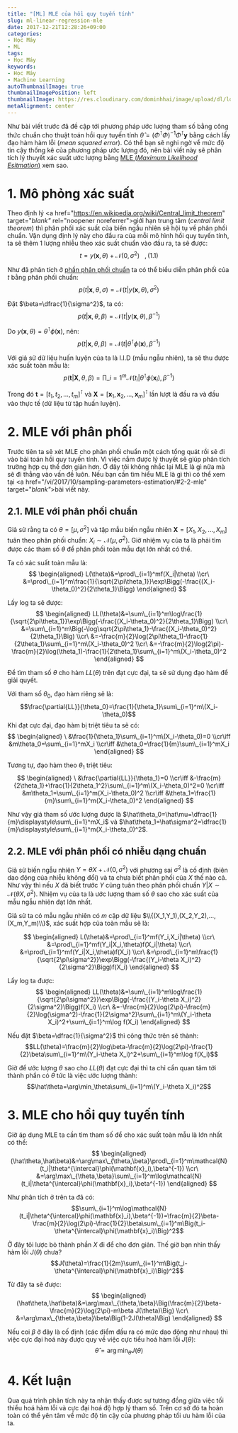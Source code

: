 ```yaml
---
title: "[ML] MLE của hồi quy tuyến tính"
slug: ml-linear-regression-mle
date: 2017-12-21T12:28:26+09:00
categories:
- Học Máy
- ML
tags:
- Học Máy
keywords:
- Học Máy
- Machine Learning
autoThumbnailImage: true
thumbnailImagePosition: left
thumbnailImage: https://res.cloudinary.com/dominhhai/image/upload/dl/logo.png
metaAlignment: center
---
```

Như bài viết trước đã đề cập tới phương pháp ước lượng tham số bằng công thức chuẩn cho thuật toán hồi quy tuyến tính $\hat\theta=(\Phi^{\intercal}\Phi)^{-1}\Phi^{\intercal}\mathbf{y}$ bằng cách lấy đạo hàm hàm lỗi (*mean squared error*). Có thể bạn sẽ nghi ngờ về mức độ tin cậy thống kê của phương pháp ước lượng đó, nên bài viết này sẽ phân tích lý thuyết xác suất ước lượng bằng [MLE (*Maximum Likelihood Esitmation*)](/vi/2017/10/sampling-parameters-estimation/#2-2-mle) xem sao.
<!--more-->
<!--toc-->
# 1. Mô phỏng xác suất
Theo định lý <a href="https://en.wikipedia.org/wiki/Central_limit_theorem" target="_blank"_ rel="noopener noreferrer">giới hạn trung tâm</a> (*central limit theorem*) thì phân phối xác suất của biến ngẫu nhiên sẽ hội tụ về phân phối chuẩn. Vận dụng định lý này cho đầu ra của mỗi mô hình hồi quy tuyến tính, ta sẽ thêm 1 lượng nhiễu theo xác suất chuẩn vào đầu ra, ta sẽ được:
$$t=y(\mathbf{x},\theta)+\mathcal{N}(0,\sigma^2) ~~~,(1.1)$$

Như đã phân tích ở [phần phân phối chuẩn](/vi/2017/10/prob-com-var/#2-2-1-%C4%91%E1%BB%91i-v%E1%BB%9Bi-bi%E1%BA%BFn-1-chi%E1%BB%81u-univariate) ta có thể biểu diễn phân phối của $t$ bằng phân phối chuẩn:
$$p(t|\mathbf{x},\theta,\sigma)=\mathcal{N}(t|y(\mathbf{x},\theta),\sigma^2)$$

Đặt $\beta=\dfrac{1}{\sigma^2}$, ta có:
$$p(t|\mathbf{x},\theta,\beta)=\mathcal{N}(t|y(\mathbf{x},\theta),\beta^{-1})$$

Do $y(\mathbf{x},\theta)=\theta^{\intercal}\phi(\mathbf{x})$, nên:
$$p(t|\mathbf{x},\theta,\beta)=\mathcal{N}(t|\theta^{\intercal}\phi(\mathbf{x}),\beta^{-1})$$

Với giả sử dữ liệu huấn luyện của ta là I.I.D (mẫu ngẫu nhiên), ta sẽ thu được xác suất toàn mẫu là:
$$p(\mathbf{t}|\mathbf{X},\theta,\beta)=\prod\_{i=1}^m\mathcal{N}(t_i|\theta^{\intercal}\phi(\mathbf{x}_i),\beta^{-1})$$

Trong đó $\mathbf{t}=[t_1,t_2,...,t_m]^{\intercal}$ và $\mathbf{X}=[\mathbf{x}_1, \mathbf{x}_2,...,\mathbf{x}_m]^{\intercal}$ lần lượt là đầu ra và đầu vào thực tế (dữ liệu từ tập huấn luyện).

# 2. MLE với phân phối
Trước tiên ta sẽ xét MLE cho phân phối chuẩn một cách tổng quát rồi sẽ đi vào bài toán hồi quy tuyến tính. Vì việc nắm được lý thuyết sẽ giúp phân tích trường hợp cụ thể đơn giản hơn. Ở đây tôi không nhắc lại MLE là gì nữa mà sẽ đi thẳng vào vấn đề luôn. Nếu bạn cần tìm hiểu MLE là gì thì có thể xem tại <a href="/vi/2017/10/sampling-parameters-estimation/#2-2-mle" target="_blank"_>bài viết này</a>.
## 2.1. MLE với phân phối chuẩn
Giả sử rằng ta có $\theta=[\mu,\sigma^2]$ và tập mẫu biến ngẫu nhiên $\mathbf{X}=[X_1,X_2,...,X_m]$ tuân theo phân phối chuẩn: $X_i\sim\mathcal{N}(\mu,\sigma^2)$. Giờ nhiệm vụ của ta là phải tìm được các tham số $\theta$ để phân phối toàn mẫu đạt lớn nhất có thể.

Ta có xác suất toàn mẫu là:
$$
\begin{aligned}
L(\theta)&=\prod\_{i=1}^mf(X_i|\theta)
\\cr\ &=\prod\_{i=1}^m\frac{1}{\sqrt{2\pi\theta_1}}\exp\Bigg(-\frac{(X_i-\theta_0)^2}{2\theta_1}\Bigg)
\end{aligned}
$$

Lấy log ta sẽ được:
$$
\begin{aligned}
LL(\theta)&=\sum\_{i=1}^m\log\frac{1}{\sqrt{2\pi\theta_1}}\exp\Bigg(-\frac{(X_i-\theta_0)^2}{2\theta_1}\Bigg)
\\cr\ &=\sum\_{i=1}^m\Big(-\log\sqrt{2\pi\theta_1}-\frac{(X_i-\theta_0)^2}{2\theta_1}\Big)
\\cr\ &=-\frac{m}{2}\log(2\pi\theta_1)-\frac{1}{2\theta_1}\sum\_{i=1}^m\(X_i-\theta_0)^2
\\cr\ &=-\frac{m}{2}\log(2\pi)-\frac{m}{2}\log(\theta_1)-\frac{1}{2\theta_1}\sum\_{i=1}^m\(X_i-\theta_0)^2
\end{aligned}
$$

Để tìm tham số $\theta$ cho hàm $LL(\theta)$ trên đạt cực đại, ta sẽ sử dụng đạo hàm để giải quyết.

Với tham số $\theta_0$, đạo hàm riêng sẽ là:
$$\frac{\partial{LL}}{\theta_0}=\frac{1}{\theta_1}\sum\_{i=1}^m\(X_i-\theta_0)$$
Khi đạt cực đại, đạo hàm bị triệt tiêu ta sẽ có:
$$
\begin{aligned}
\ &\frac{1}{\theta_1}\sum\_{i=1}^m\(X_i-\theta_0)=0
\\cr\iff &m\theta_0=\sum\_{i=1}^mX_i
\\cr\iff &\theta_0=\frac{1}{m}\sum\_{i=1}^mX_i
\end{aligned}
$$

Tương tự, đạo hàm theo $\theta_1$ triệt tiêu:
$$
\begin{aligned}
\ &\frac{\partial{LL}}{\theta_1}=0
\\cr\iff &-\frac{m}{2\theta_1}+\frac{1}{2\theta_1^2}\sum\_{i=1}^m\(X_i-\theta_0)^2=0
\\cr\iff &m\theta_1=\sum\_{i=1}^m(X_i-\theta_0)^2
\\cr\iff &\theta_1=\frac{1}{m}\sum\_{i=1}^m(X_i-\theta_0)^2
\end{aligned}
$$

Như vậy giá tham số ước lượng được là $\hat\theta_0=\hat\mu=\dfrac{1}{m}\displaystyle\sum\_{i=1}^mX_i$ và $\hat\theta_1=\hat\sigma^2=\dfrac{1}{m}\displaystyle\sum\_{i=1}^m(X_i-\theta_0)^2$.

## 2.2. MLE với phân phối có nhiễu dạng chuẩn
Giả sử biến ngẫu nhiên $Y=\theta X+\mathcal{N}(0,\sigma^2)$ với phương sai $\sigma^2$ là cố định (biên dao động của nhiễu không đổi) và ta chưa biết phân phối của $X$ thế nào cả. Như vậy thì nếu $X$ đã biết trước $Y$ cũng tuân theo phân phối chuẩn $Y|X\sim\mathcal{N}(\theta X,\sigma^2)$. Nhiệm vụ của ta là ước lượng tham số $\theta$ sao cho xác suất của mẫu ngẫu nhiên đạt lớn nhất.

Giả sử ta có mẫu ngẫu nhiên có $m$ cặp dữ liệu $\\{(X_1,Y_1),(X_2,Y_2),...,(X_m,Y_m)\\}$, xác suất hợp của toàn mẫu sẽ là:

$$
\begin{aligned}
L(\theta)&=\prod\_{i=1}^mf(Y_i,X_i|\theta)
\\cr\ &=\prod\_{i=1}^mf(Y_i|X_i,\theta)f(X_i|\theta)
\\cr\ &=\prod\_{i=1}^mf(Y_i|X_i,\theta)f(X_i)
\\cr\ &=\prod\_{i=1}^m\frac{1}{\sqrt{2\pi\sigma^2}}\exp\Bigg(-\frac{(Y_i-\theta X_i)^2}{2\sigma^2}\Bigg)f(X_i)
\end{aligned}
$$

Lấy log ta được:
$$
\begin{aligned}
LL(\theta)&=\sum\_{i=1}^m\log\frac{1}{\sqrt{2\pi\sigma^2}}\exp\Bigg(-\frac{(Y_i-\theta X_i)^2}{2\sigma^2}\Bigg)f(X_i)
\\cr\ &=-\frac{m}{2}\log(2\pi)-\frac{m}{2}\log(\sigma^2)-\frac{1}{2\sigma^2}\sum\_{i=1}^m\(Y_i-\theta X_i)^2+\sum\_{i=1}^m\log f(X_i)
\end{aligned}
$$

Nếu đặt $\beta=\dfrac{1}{\sigma^2}$ thì công thức trên sẽ thành:
$$LL(\theta)=\frac{m}{2}\log\beta-\frac{m}{2}\log(2\pi)-\frac{1}{2}\beta\sum\_{i=1}^m\(Y_i-\theta X_i)^2+\sum\_{i=1}^m\log f(X_i)$$

Giờ để ước lượng $\theta$ sao cho $LL(\theta)$ đạt cực đại thì ta chỉ cần quan tâm tới thành phần có $\theta$ tức là việc ước lượng thành:
$$\hat\theta=\arg\min_\theta\sum\_{i=1}^m\(Y_i-\theta X_i)^2$$

# 3. MLE cho hồi quy tuyến tính
Giờ áp dụng MLE ta cần tìm tham số để cho xác suất toàn mẫu là lớn nhất có thể:
$$
\begin{aligned}
(\hat\theta,\hat\beta)&=\arg\max\_{\theta,\beta}\prod\_{i=1}^m\mathcal{N}(t_i|\theta^{\intercal}\phi(\mathbf{x}_i),\beta^{-1})
\\cr\ &=\arg\max\_{\theta,\beta}\sum\_{i=1}^m\log\mathcal{N}(t_i|\theta^{\intercal}\phi(\mathbf{x}_i),\beta^{-1})
\end{aligned}
$$

Như phân tích ở trên ta đã có:
$$\sum\_{i=1}^m\log\mathcal{N}(t_i|\theta^{\intercal}\phi(\mathbf{x}_i),\beta^{-1})=\frac{m}{2}\beta-\frac{m}{2}\log(2\pi)-\frac{1}{2}\beta\sum\_{i=1}^m\Big(t_i-\theta^{\intercal}\phi(\mathbf{x}_i)\Big)^2$$

Ở đây tôi lược bỏ thành phần $X$ đi để cho đơn giản. Thế giờ bạn nhìn thấy hàm lỗi $J(\theta)$ chưa?
$$J(\theta)=\frac{1}{2m}\sum\_{i=1}^m\Big(t_i-\theta^{\intercal}\phi(\mathbf{x}_i)\Big)^2$$

Từ đây ta sẽ được:
$$
\begin{aligned}
(\hat\theta,\hat\beta)&=\arg\max\_{\theta,\beta}\Big(\frac{m}{2}\beta-\frac{m}{2}\log(2\pi)-m\beta J(\theta)\Big)
\\cr\ &=\arg\max\_{\theta,\beta}\beta\Big(1-2J(\theta)\Big)
\end{aligned}
$$

Nếu coi $\beta$ ở đây là cố định (các điểm đầu ra có mức dao động như nhau) thì việc cực đại hoá này được quy về việc cực tiểu hoá hàm lỗi $J(\theta)$:
$$\hat\theta=\arg\min_\theta J(\theta)$$

# 4. Kết luận
Qua quá trình phân tích này ta nhận thấy được sự tương đồng giữa việc tối thiểu hoá hàm lỗi và cực đại hoá độ hợp lý tham số. Trên cơ sở đó ta hoàn toàn có thể yên tâm về mức độ tin cậy của phương pháp tối ưu hàm lỗi của ta.
